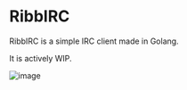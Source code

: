 # RibbIRC

RibbIRC is a simple IRC client made in Golang.

It is actively WIP.

![image](https://github.com/bourgeoisor/xivtodo/assets/3271352/f386d0a8-1f43-4f7a-89eb-18a0361adfcf)